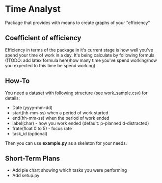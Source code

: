 # Time Analyst
Package that provides with means to create graphs of your "efficiency"

## Coefficient of efficiency 

Efficiency in terms of the package in it's current stage is how well you've spend your time of work in a day. It's being calculate by following formula ((TODO: add latex formula here)how many time you've spend working/how you expected to this time be spend working)

## How-To

You need a dataset with following structure (see work_sample.csv) for details:
* Date (yyyy-mm-dd) 
* start(hh-mm-ss) when a period of work started
*  end(hh-mm-ss) when the period of work ended
*   label(char) - how you work ended (default: p-planned d-distracted)
*   frate(float 0 to 5) - focus rate
*    task_id (optional)

Then you can use **example.py** as a skeleton for your needs.  


## Short-Term Plans

* Add pie chart showing which tasks you were performing
* Add setup.py